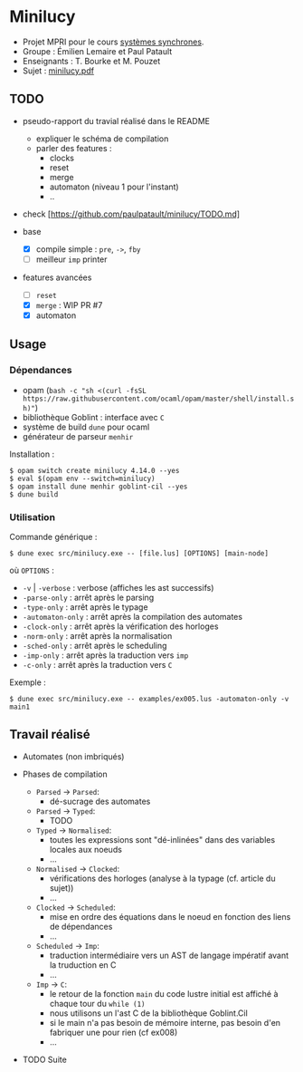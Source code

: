 # Minilucy

- Projet MPRI pour le cours [systèmes synchrones](https://www.di.ens.fr/~pouzet/cours/synchrone/).
- Groupe : Émilien Lemaire et Paul Patault
- Enseignants : T. Bourke et M. Pouzet
- Sujet : [minilucy.pdf](./pdf/minilucy.pdf)

## TODO

- pseudo-rapport du travial réalisé dans le README
  + expliquer le schéma de compilation
  + parler des features :
    - clocks
    - reset
    - merge
    - automaton (niveau 1 pour l'instant)
    - ..
- check [https://github.com/paulpatault/minilucy/TODO.md]

- base
  - [x] compile simple : `pre`, `->`, `fby`
  - [ ] meilleur `imp` printer

- features avancées
  - [ ] `reset`
  - [x] `merge` : WIP PR #7
  - [x] automaton

## Usage

### Dépendances

- opam (`bash -c "sh <(curl -fsSL https://raw.githubusercontent.com/ocaml/opam/master/shell/install.sh)"`)
- bibliothèque Goblint : interface avec `C`
- système de build `dune` pour ocaml
- générateur de parseur `menhir`

Installation :
```
$ opam switch create minilucy 4.14.0 --yes
$ eval $(opam env --switch=minilucy)
$ opam install dune menhir goblint-cil --yes
$ dune build
```

### Utilisation

Commande générique :
```
$ dune exec src/minilucy.exe -- [file.lus] [OPTIONS] [main-node]
```
où `OPTIONS` :
- `-v` | `-verbose` : verbose (affiches les ast successifs)
- `-parse-only` : arrêt après le parsing
- `-type-only` : arrêt après le typage
- `-automaton-only` : arrêt après la compilation des automates
- `-clock-only` : arrêt après la vérification des horloges
- `-norm-only` : arrêt après la normalisation
- `-sched-only` : arrêt après le scheduling
- `-imp-only` : arrêt après la traduction vers `imp`
- `-c-only` : arrêt après la traduction vers `C`

Exemple :
```
$ dune exec src/minilucy.exe -- examples/ex005.lus -automaton-only -v main1
```

## Travail réalisé

- Automates (non imbriqués)

- Phases de compilation
  + `Parsed` -> `Parsed`:
    - dé-sucrage des automates
  + `Parsed` -> `Typed`:
    - TODO
  + `Typed` -> `Normalised`:
    - toutes les expressions sont "dé-inlinées" dans des variables locales aux noeuds
    - ...
  + `Normalised` -> `Clocked`:
    - vérifications des horloges (analyse à la typage (cf. article du sujet))
    - ...
  + `Clocked` -> `Scheduled`:
    - mise en ordre des équations dans le noeud en fonction des liens de dépendances
    - ...
  + `Scheduled` -> `Imp`:
    - traduction intermédiaire vers un AST de langage impératif avant la truduction en C
    - ...
  + `Imp` -> `C`:
    - le retour de la fonction `main` du code lustre initial est affiché à chaque tour du `while (1)`
    - nous utilisons un l'ast C de la bibliothèque Goblint.Cil
    - si le main n'a pas besoin de mémoire interne, pas besoin d'en fabriquer une pour rien (cf ex008)
    - ...

- TODO Suite
